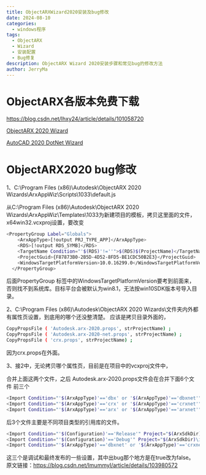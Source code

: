 ```yaml
---
title: ObjectARXWizard2020安装及bug修改
date: 2024-08-10
categories:
  - windows程序
tags:
  - ObjectARX
  - Wizard
  - 安装配置
  - Bug修复
description: ObjectARX Wizard 2020安装步骤和常见bug的修改方法
author: JerryMa
---
```


# ObjectARX各版本免费下载

https://blog.csdn.net/lhxy24/article/details/101058720

[ObjectARX 2020 Wizard](https://github.com/ADN-DevTech/ObjectARX-Wizards/raw/ForAutoCAD2020/ObjectARXWizardsInstaller/ObjectARXWizard2020.zip)

[AutoCAD 2020 DotNet Wizard](https://github.com/ADN-DevTech/AutoCAD-Net-Wizards/raw/ForAutoCAD2020/AutoCADNetWizardsInstaller/AutoCAD_2020_dotnet_wizards.zip)

# ObjectARX2020 bug修改

1、C:\Program Files (x86)\Autodesk\ObjectARX 2020 Wizards\ArxAppWiz\Scripts\1033\default.js

从C:\Program Files (x86)\Autodesk\ObjectARX 2020 Wizards\ArxAppWiz\Templates\1033为新建项目的模板，拷贝这里面的文件，x64win32.vcxproj设置，要改变

```bash
<PropertyGroup Label="Globals">
    <ArxAppType>[!output PRJ_TYPE_APP]</ArxAppType>
    <RDS>[!output RDS_SYMB]</RDS>
    <TargetName Condition="'$(RDS)'!=''">$(RDS)$(ProjectName)</TargetName>
    <ProjectGuid>{F87873B0-2B5D-4D52-8FD5-BE1CDC50B2E3}</ProjectGuid>
    <WindowsTargetPlatformVersion>10.0.16299.0</WindowsTargetPlatformVersion>
  </PropertyGroup>
```


后面PropertyGroup 标签中的WindowsTargetPlatformVersion要考到前面来，否则找不到系统库。目标平台会被默认为win8.1，无法按win10SDK版本号导入目录。

2、C:\Program Files (x86)\Autodesk\ObjectARX 2020 Wizards\文件夹内外都有属性页设置，到底用的哪个还没整清楚。
应该是拷贝目录外面的，

```bash
CopyPropsFile ( 'Autodesk.arx-2020.props', strProjectName) ;
CopyPropsFile ( 'Autodesk.arx-2020-net.props', strProjectName) ;
CopyPropsFile ( 'crx.props', strProjectName) ;
```


因为crx.props在外面。

3、接2中，无论拷贝哪个属性页，目前是在项目中的vcxproj文件中，

合并上面这两个文件，之后
Autodesk.arx-2020.props文件会在合并下面6个文件
前三个

```bash
<Import Condition="'$(ArxAppType)'=='dbx' or '$(ArxAppType)'=='dbxnet'" Project="$(ArxSdkDir)\inc\dbx.props" />
<Import Condition="'$(ArxAppType)'=='crx' or '$(ArxAppType)'=='crxnet'" Project="$(ArxSdkDir)\inc\crx.props" />
<Import Condition="'$(ArxAppType)'=='arx' or '$(ArxAppType)'=='arxnet'" Project="$(ArxSdkDir)\inc\arx.props" />
```


后3个文件主要是不同项目类型的引用库的文件。

```bash
<Import Condition="'$(Configuration)'=='Release'" Project="$(ArxSdkDir)\inc\rxsdk_Releasecfg.props" />
<Import Condition="'$(Configuration)'=='Debug'" Project="$(ArxSdkDir)\inc\rxsdk_Debugcfg.props" />
<Import Condition="'$(ArxAppType)'=='dbxnet' or '$(ArxAppType)'=='crxnet' or '$(ArxAppType)'=='arxnet'" Project="Autodesk.arx-2020-net.props" />
```

这三个是调试和最终发布的一些设置，其中出bug那个地方是在<SmallerTypeCheck>true</SmallerTypeCheck>改为false。
原文链接：https://blog.csdn.net/ImummyI/article/details/103980572